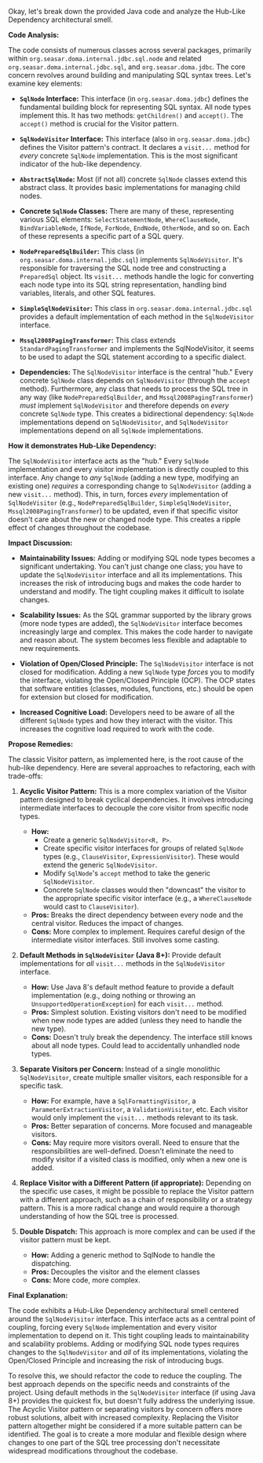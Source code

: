 Okay, let's break down the provided Java code and analyze the Hub-Like Dependency architectural smell.

**Code Analysis:**

The code consists of numerous classes across several packages, primarily within `org.seasar.doma.internal.jdbc.sql.node` and related `org.seasar.doma.internal.jdbc.sql`, and `org.seasar.doma.jdbc`. The core concern revolves around building and manipulating SQL syntax trees. Let's examine key elements:

-   **`SqlNode` Interface:** This interface (in `org.seasar.doma.jdbc`) defines the fundamental building block for representing SQL syntax. All node types implement this. It has two methods: `getChildren()` and `accept()`. The `accept()` method is crucial for the Visitor pattern.

-   **`SqlNodeVisitor` Interface:** This interface (also in `org.seasar.doma.jdbc`) defines the Visitor pattern's contract. It declares a `visit...` method for _every_ concrete `SqlNode` implementation. This is the most significant indicator of the hub-like dependency.

-   **`AbstractSqlNode`:** Most (if not all) concrete `SqlNode` classes extend this abstract class. It provides basic implementations for managing child nodes.

-   **Concrete `SqlNode` Classes:** There are many of these, representing various SQL elements: `SelectStatementNode`, `WhereClauseNode`, `BindVariableNode`, `IfNode`, `ForNode`, `EndNode`, `OtherNode`, and so on. Each of these represents a specific part of a SQL query.

-   **`NodePreparedSqlBuilder`:** This class (in `org.seasar.doma.internal.jdbc.sql`) implements `SqlNodeVisitor`. It's responsible for traversing the SQL node tree and constructing a `PreparedSql` object. Its `visit...` methods handle the logic for converting each node type into its SQL string representation, handling bind variables, literals, and other SQL features.
-   **`SimpleSqlNodeVisitor`:** This class in `org.seasar.doma.internal.jdbc.sql` provides a default implementation of each method in the `SqlNodeVisitor` interface.
-   **`Mssql2008PagingTransformer`:** This class extends `StandardPagingTransformer` and implements the SqlNodeVisitor, it seems to be used to adapt the SQL statement according to a specific dialect.

-   **Dependencies:** The `SqlNodeVisitor` interface is the central "hub." Every concrete `SqlNode` class depends on `SqlNodeVisitor` (through the `accept` method). Furthermore, any class that needs to process the SQL tree in any way (like `NodePreparedSqlBuilder`, and `Mssql2008PagingTransformer`) _must_ implement `SqlNodeVisitor` and therefore depends on _every_ concrete `SqlNode` type. This creates a bidirectional dependency: `SqlNode` implementations depend on `SqlNodeVisitor`, and `SqlNodeVisitor` implementations depend on all `SqlNode` implementations.

**How it demonstrates Hub-Like Dependency:**

The `SqlNodeVisitor` interface acts as the "hub." Every `SqlNode` implementation and every visitor implementation is directly coupled to this interface. Any change to _any_ `SqlNode` (adding a new type, modifying an existing one) _requires_ a corresponding change to `SqlNodeVisitor` (adding a new `visit...` method). This, in turn, forces _every_ implementation of `SqlNodeVisitor` (e.g., `NodePreparedSqlBuilder`, `SimpleSqlNodeVisitor`, `Mssql2008PagingTransformer`) to be updated, even if that specific visitor doesn't care about the new or changed node type. This creates a ripple effect of changes throughout the codebase.

**Impact Discussion:**

-   **Maintainability Issues:** Adding or modifying SQL node types becomes a significant undertaking. You can't just change one class; you have to update the `SqlNodeVisitor` interface and all its implementations. This increases the risk of introducing bugs and makes the code harder to understand and modify. The tight coupling makes it difficult to isolate changes.

-   **Scalability Issues:** As the SQL grammar supported by the library grows (more node types are added), the `SqlNodeVisitor` interface becomes increasingly large and complex. This makes the code harder to navigate and reason about. The system becomes less flexible and adaptable to new requirements.

-   **Violation of Open/Closed Principle:** The `SqlNodeVisitor` interface is not closed for modification. Adding a new `SqlNode` type _forces_ you to modify the interface, violating the Open/Closed Principle (OCP). The OCP states that software entities (classes, modules, functions, etc.) should be open for extension but closed for modification.

-   **Increased Cognitive Load:** Developers need to be aware of all the different `SqlNode` types and how they interact with the visitor. This increases the cognitive load required to work with the code.

**Propose Remedies:**

The classic Visitor pattern, as implemented here, is the root cause of the hub-like dependency. Here are several approaches to refactoring, each with trade-offs:

1.  **Acyclic Visitor Pattern:** This is a more complex variation of the Visitor pattern designed to break cyclical dependencies. It involves introducing intermediate interfaces to decouple the core visitor from specific node types.

    -   **How:**
        -   Create a generic `SqlNodeVisitor<R, P>`.
        -   Create specific visitor interfaces for groups of related `SqlNode` types (e.g., `ClauseVisitor`, `ExpressionVisitor`). These would extend the generic `SqlNodeVisitor`.
        -   Modify `SqlNode`'s `accept` method to take the generic `SqlNodeVisitor`.
        -   Concrete `SqlNode` classes would then "downcast" the visitor to the appropriate specific visitor interface (e.g., a `WhereClauseNode` would cast to `ClauseVisitor`).
    -   **Pros:** Breaks the direct dependency between every node and the central visitor. Reduces the impact of changes.
    -   **Cons:** More complex to implement. Requires careful design of the intermediate visitor interfaces. Still involves some casting.

2.  **Default Methods in `SqlNodeVisitor` (Java 8+):** Provide default implementations for _all_ `visit...` methods in the `SqlNodeVisitor` interface.

    -   **How:** Use Java 8's default method feature to provide a default implementation (e.g., doing nothing or throwing an `UnsupportedOperationException`) for each `visit...` method.
    -   **Pros:** Simplest solution. Existing visitors don't need to be modified when new node types are added (unless they need to handle the new type).
    -   **Cons:** Doesn't truly break the dependency. The interface still knows about all node types. Could lead to accidentally unhandled node types.

3.  **Separate Visitors per Concern:** Instead of a single monolithic `SqlNodeVisitor`, create multiple smaller visitors, each responsible for a specific task.

    -   **How:** For example, have a `SqlFormattingVisitor`, a `ParameterExtractionVisitor`, a `ValidationVisitor`, etc. Each visitor would only implement the `visit...` methods relevant to its task.
    -   **Pros:** Better separation of concerns. More focused and manageable visitors.
    -   **Cons:** May require more visitors overall. Need to ensure that the responsibilities are well-defined. Doesn't eliminate the need to modify visitor if a visited class is modified, only when a new one is added.

4.  **Replace Visitor with a Different Pattern (if appropriate):** Depending on the specific use cases, it might be possible to replace the Visitor pattern with a different approach, such as a chain of responsibility or a strategy pattern. This is a more radical change and would require a thorough understanding of how the SQL tree is processed.

5.  **Double Dispatch:** This approach is more complex and can be used if the visitor pattern must be kept.
    -   **How:** Adding a generic method to SqlNode to handle the dispatching.
    -   **Pros:** Decouples the visitor and the element classes
    -   **Cons:** More code, more complex.

**Final Explanation:**

The code exhibits a Hub-Like Dependency architectural smell centered around the `SqlNodeVisitor` interface. This interface acts as a central point of coupling, forcing every `SqlNode` implementation and every visitor implementation to depend on it. This tight coupling leads to maintainability and scalability problems. Adding or modifying SQL node types requires changes to the `SqlNodeVisitor` and _all_ of its implementations, violating the Open/Closed Principle and increasing the risk of introducing bugs.

To resolve this, we should refactor the code to reduce the coupling. The best approach depends on the specific needs and constraints of the project. Using default methods in the `SqlNodeVisitor` interface (if using Java 8+) provides the quickest fix, but doesn't fully address the underlying issue. The Acyclic Visitor pattern or separating visitors by concern offers more robust solutions, albeit with increased complexity. Replacing the Visitor pattern altogether might be considered if a more suitable pattern can be identified. The goal is to create a more modular and flexible design where changes to one part of the SQL tree processing don't necessitate widespread modifications throughout the codebase.
